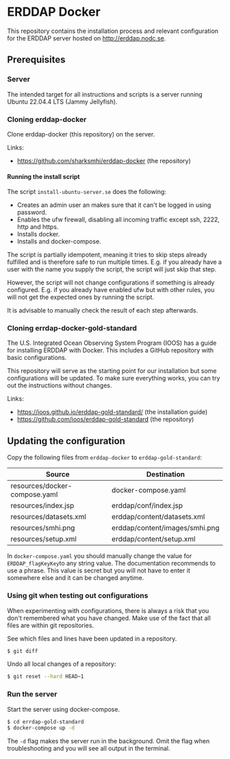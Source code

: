 # ERDDAP Docker
This repository contains the installation process and relevant configuration for the ERDDAP server hosted on http://erddap.nodc.se.


## Prerequisites
### Server
The intended target for all instructions and scripts is a server running Ubuntu 22.04.4 LTS (Jammy Jellyfish).

### Cloning erddap-docker
Clone erddap-docker (this repository) on the server.

Links:
- https://github.com/sharksmhi/erddap-docker (the repository)

#### Running the install script
The script `install-ubuntu-server.se` does the following:
- Creates an admin user an makes sure that it can't be logged in using password.
- Enables the ufw firewall, disabling all incoming traffic except ssh, 2222, http and https.
- Installs docker.
- Installs and docker-compose.

The script is partially idempotent, meaning it tries to skip steps already fulfilled and is therefore safe to run multiple times. E.g. if you already have a user with the name you supply the script, the script will just skip that step.

However, the script will not change configurations if something is already configured. E.g. if you already have enabled ufw but with other rules, you will not get the expected ones by running the script.

It is advisable to manually check the result of each step afterwards.

### Cloning errdap-docker-gold-standard
The U.S. Integrated Ocean Observing System Program (IOOS) has a guide for installing ERDDAP with Docker. This includes a GitHub repository with basic configurations.

This repository will serve as the starting point for our installation but some configurations will be updated. To make sure everything works, you can try out the instructions without changes.

Links:
- https://ioos.github.io/erddap-gold-standard/ (the installation guide)
- https://github.com/ioos/erddap-gold-standard (the repository)

## Updating the configuration
Copy the following files from `erddap-docker` to `erddap-gold-standard`:

| Source                        | Destination                    |
|-------------------------------|--------------------------------|
| resources/docker-compose.yaml | docker-compose.yaml            |
| resources/index.jsp           | erddap/conf/index.jsp
| resources/datasets.xml        | erddap/content/datasets.xml    |
| resources/smhi.png            | erddap/content/images/smhi.png |
| resources/setup.xml           | erddap/content/setup.xml       |

In `docker-compose.yaml` you should manually change the value for `ERDDAP_flagKeyKey`to any string value. The documentation recommends to use a phrase. This value is secret but you will not have to enter it somewhere else and it can be changed anytime.

### Using git when testing out configurations
When experimenting with configurations, there is always a risk that you don't remembered what you have changed. Make use of the fact that all files are within git repositories.

See which files and lines have been updated in a repository.
```bash
$ git diff
```
 
Undo all local changes of a repository:
```bash
$ git reset --hard HEAD~1
```

### Run the server
Start the server using docker-compose. 

```bash
$ cd errdap-gold-standard
$ docker-compose up -d
```

The `-d` flag makes the server run in the background. Omit the flag when troubleshooting and you will see all output in the terminal.